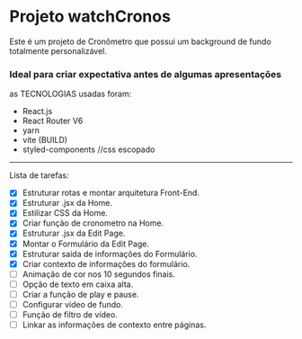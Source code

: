 # Projeto watchCronos

Este é um projeto de Cronômetro que possui um background de fundo totalmente personalizável. 

### Ideal para criar expectativa antes de algumas apresentações

as TECNOLOGIAS usadas foram:

* React.js
* React Router V6
* yarn
* vite (BUILD)
* styled-components //css escopado

--------------------------------------------------------------
Lista de tarefas:
- [x] Estruturar rotas e montar arquitetura Front-End.
- [x] Estruturar .jsx da Home.
- [x] Estilizar CSS da Home.
- [x] Criar função de cronometro na Home.
- [x] Estruturar .jsx da Edit Page.
- [x] Montar o Formulário da Edit Page.
- [x] Estruturar saída de informações do Formulário.
- [x] Criar contexto de informações do formulário.
- [ ] Animação de cor nos 10 segundos finais.
- [ ] Opção de texto em caixa alta.
- [ ] Criar a função de play e pause.
- [ ] Configurar vídeo de fundo.
- [ ] Função de filtro de vídeo.
- [ ] Linkar as informações de contexto entre páginas.
